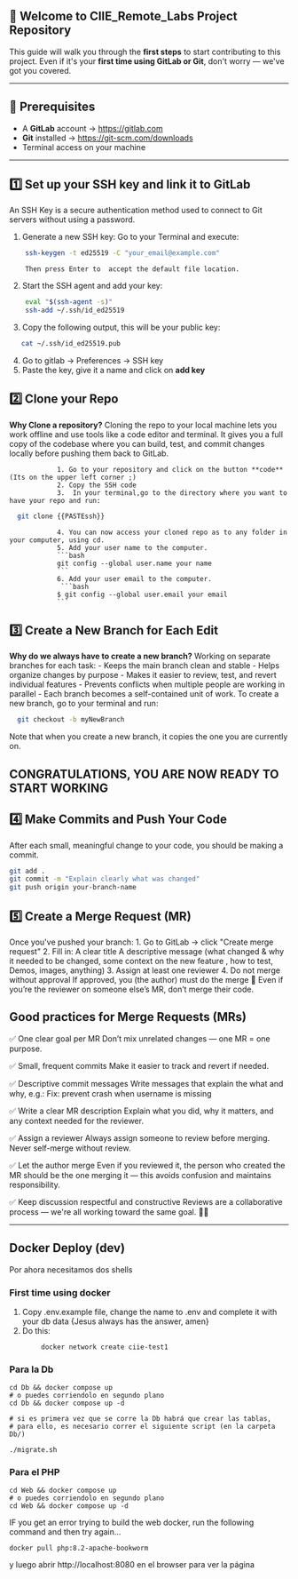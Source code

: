 
## 🚀 Welcome to CIIE_Remote_Labs Project Repository

This guide will walk you through the **first steps** to start contributing to this project. Even if it's your **first time using GitLab or Git**, don't worry — we've got you covered.

---

## 📌 Prerequisites

- A **GitLab** account → https://gitlab.com
- **Git** installed → https://git-scm.com/downloads
- Terminal access on your machine

---

## 1️⃣ Set up your SSH key and link it to GitLab
An SSH Key is a secure authentication method used to connect to Git servers without using a password.

1. Generate a new SSH key:
        Go to your Terminal and execute:
```bash
    ssh-keygen -t ed25519 -C "your_email@example.com"
```
        Then press Enter to  accept the default file location.

2. Start the SSH agent and add your key:
```bash
    eval "$(ssh-agent -s)"
    ssh-add ~/.ssh/id_ed25519
```

3. Copy the following output, this will be your public key:
 ```bash
    cat ~/.ssh/id_ed25519.pub
```
4. Go to gitlab -> Preferences -> SSH key
5. Paste the key, give it a name and click on **add key**

## 2️⃣ Clone your Repo
**Why Clone a repository?**
Cloning the repo to your local machine lets you work offline and use tools like a code editor and terminal. It gives you a full copy of the codebase where you can build, test, and commit changes locally before pushing them back to GitLab.

                1. Go to your repository and click on the button **code** (Its on the upper left corner ;)
                2. Copy the SSH code
                3.  In your terminal,go to the directory where you want to have your repo and run:
  ```bash
    git clone {{PASTEssh}}
```
                4. You can now access your cloned repo as to any folder in your computer, using cd.
                5. Add your user name to the computer.
                ```bash
                git config --global user.name your name
                ```
                6. Add your user email to the computer.
                 ```bash
                $ git config --global user.email your email
                ```

## 3️⃣ Create a New Branch for Each Edit
**Why do we always have to create a new branch?**
Working on separate branches for each task:
        - Keeps the main branch clean and stable
        - Helps organize changes by purpose
        - Makes it easier to review, test, and revert individual features
        - Prevents conflicts when multiple people are working in parallel
        - Each branch becomes a self-contained unit of work.
To create a new branch, go to your terminal and run:
  ```bash
    git checkout -b myNewBranch
```
Note that when you create a new branch, it copies the one you are currently on.
## CONGRATULATIONS, YOU ARE NOW READY TO START WORKING

## 4️⃣ Make Commits and Push Your Code
After each small, meaningful change to your code, you should be making a commit.
``` bash
git add .
git commit -m "Explain clearly what was changed"
git push origin your-branch-name
```
## 5️⃣ Create a Merge Request (MR)
Once you've pushed your branch:
        1. Go to GitLab → click "Create merge request"
        2. Fill in:
                A clear title
                A descriptive message (what changed & why it needed to be changed, some context on the new feature , how to test, Demos, images, anything)
        3. Assign at least one reviewer
        4. Do not merge without approval
If approved, you (the author) must do the merge
🛑 Even if you’re the reviewer on someone else’s MR, don’t merge their code.

## Good practices for Merge Requests (MRs)
✅ One clear goal per MR
Don’t mix unrelated changes — one MR = one purpose.

✅ Small, frequent commits
Make it easier to track and revert if needed.

✅ Descriptive commit messages
Write messages that explain the what and why, e.g.:
Fix: prevent crash when username is missing

✅ Write a clear MR description
Explain what you did, why it matters, and any context needed for the reviewer.

✅ Assign a reviewer
Always assign someone to review before merging. Never self-merge without review.

✅ Let the author merge
Even if you reviewed it, the person who created the MR should be the one merging it — this avoids confusion and maintains responsibility.

✅ Keep discussion respectful and constructive
Reviews are a collaborative process — we're all working toward the same goal. 💬🤝

---
## Docker Deploy (dev)

Por ahora necesitamos dos shells

### First time using docker
1. Copy .env.example file, change the name to .env and complete it with your db data {Jesus always has the answer, amen}
2. Do this:
```shell
        docker network create ciie-test1
```

### Para la Db
```shell
cd Db && docker compose up
# o puedes corriendolo en segundo plano
cd Db && docker compose up -d

# si es primera vez que se corre la Db habrá que crear las tablas,
# para ello, es necesario correr el siguiente script (en la carpeta Db/)

./migrate.sh
```

### Para el PHP
```shell
cd Web && docker compose up
# o puedes corriendolo en segundo plano
cd Web && docker compose up -d
```
IF you get an error trying to build the web docker, run the following command and then try again...
```shell
docker pull php:8.2-apache-bookworm
```


y luego abrir http://localhost:8080 en el browser para ver la página

